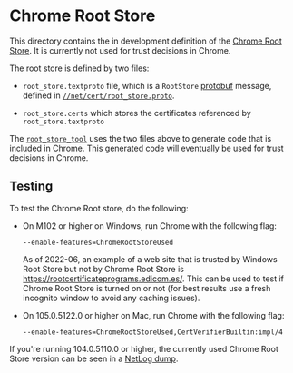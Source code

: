 # Chrome Root Store

This directory contains the in development definition of the
[Chrome Root Store](https://www.chromium.org/Home/chromium-security/root-ca-policy).
It is currently not used for trust decisions in Chrome.

The root store is defined by two files:

* `root_store.textproto` file, which is a `RootStore`
  [protobuf](https://developers.google.com/protocol-buffers) message, defined in
  [`//net/cert/root_store.proto`](/net/cert/root_store.proto).

* `root_store.certs` which stores the certificates referenced by
  `root_store.textproto`

The [`root_store_tool`](/net/tools/root_store_tool/root_store_tool.cc) uses the
two files above to generate code that is included in Chrome. This generated code
will eventually be used for trust decisions in Chrome.

## Testing

To test the Chrome Root store, do the following:

* On M102 or higher on Windows, run Chrome with the following flag:

  `--enable-features=ChromeRootStoreUsed`

  As of 2022-06, an example of a web site that is trusted by Windows Root Store
  but not by Chrome Root Store is https://rootcertificateprograms.edicom.es/.
  This can be used to test if Chrome Root Store is turned on or not (for best
  results use a fresh incognito window to avoid any caching issues).

* On 105.0.5122.0 or higher on Mac, run Chrome with the following flag:

  `--enable-features=ChromeRootStoreUsed,CertVerifierBuiltin:impl/4`

If you're running 104.0.5110.0 or higher, the currently used Chrome Root Store
version can be seen in a [NetLog
dump](https://www.chromium.org/for-testers/providing-network-details/).
